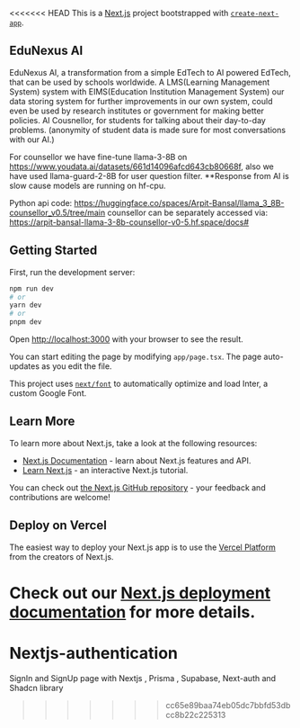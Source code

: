 <<<<<<< HEAD
This is a [Next.js](https://nextjs.org/) project bootstrapped with [`create-next-app`](https://github.com/vercel/next.js/tree/canary/packages/create-next-app).
## EduNexus AI
EduNexus AI, a transformation from a simple EdTech to AI powered EdTech, that can be used by schools worldwide.
A LMS(Learning Management System) system with EIMS(Education Institution Management System) our data storing system for further
improvements in our own system, could even be used by research institutes or government for making better policies.
AI Cousnellor, for students for talking about their day-to-day problems.
(anonymity of student data is made sure for most conversations with our AI.)

For counsellor we have fine-tune llama-3-8B on https://www.youdata.ai/datasets/661d14096afcd643cb80668f,
also we have used llama-guard-2-8B for user question filter.
**Response from AI is slow cause models are running on hf-cpu.

Python api code: https://huggingface.co/spaces/Arpit-Bansal/llama_3_8B-counsellor_v0.5/tree/main
counsellor can be separately accessed via: https://arpit-bansal-llama-3-8b-counsellor-v0-5.hf.space/docs#
## Getting Started

First, run the development server:

```bash
npm run dev
# or
yarn dev
# or
pnpm dev
```

Open [http://localhost:3000](http://localhost:3000) with your browser to see the result.

You can start editing the page by modifying `app/page.tsx`. The page auto-updates as you edit the file.

This project uses [`next/font`](https://nextjs.org/docs/basic-features/font-optimization) to automatically optimize and load Inter, a custom Google Font.

## Learn More

To learn more about Next.js, take a look at the following resources:

- [Next.js Documentation](https://nextjs.org/docs) - learn about Next.js features and API.
- [Learn Next.js](https://nextjs.org/learn) - an interactive Next.js tutorial.

You can check out [the Next.js GitHub repository](https://github.com/vercel/next.js/) - your feedback and contributions are welcome!

## Deploy on Vercel

The easiest way to deploy your Next.js app is to use the [Vercel Platform](https://vercel.com/new?utm_medium=default-template&filter=next.js&utm_source=create-next-app&utm_campaign=create-next-app-readme) from the creators of Next.js.

Check out our [Next.js deployment documentation](https://nextjs.org/docs/deployment) for more details.
=======
# Nextjs-authentication
SignIn and SignUp page with Nextjs , Prisma , Supabase, Next-auth and Shadcn library 
>>>>>>> cc65e89baa74eb05dc7bbfd53dbcc8b22c225313
